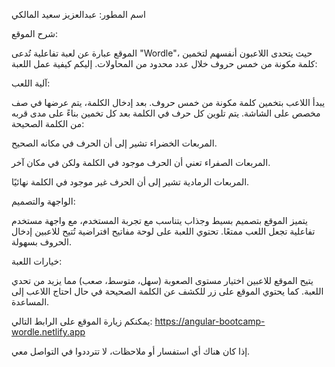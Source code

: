 
اسم المطور:
عبدالعزيز سعيد المالكي

شرح الموقع:

الموقع عبارة عن لعبة تفاعلية تُدعى "Wordle"، حيث يتحدى اللاعبون أنفسهم لتخمين كلمة مكونة من خمس حروف خلال عدد محدود من المحاولات. إليكم كيفية عمل اللعبة:


آلية اللعب:

  يبدأ اللاعب بتخمين كلمة مكونة من خمس حروف. بعد إدخال الكلمة، يتم عرضها في صف مخصص على الشاشة.
  يتم تلوين كل حرف في الكلمة بعد كل تخمين بناءً على مدى قربه من الكلمة الصحيحة:
  
  المربعات الخضراء تشير إلى أن الحرف في مكانه الصحيح.
  
  المربعات الصفراء تعني أن الحرف موجود في الكلمة ولكن في مكان آخر.
  
  المربعات الرمادية تشير إلى أن الحرف غير موجود في الكلمة نهائيًا.
  
      
الواجهة والتصميم:

  يتميز الموقع بتصميم بسيط وجذاب يتناسب مع تجربة المستخدم، مع واجهة مستخدم تفاعلية تجعل اللعب ممتعًا.
  تحتوي اللعبة على لوحة مفاتيح افتراضية تُتيح للاعبين إدخال الحروف بسهولة.

  
خيارات اللعبة:

  يتيح الموقع للاعبين اختيار مستوى الصعوبة (سهل، متوسط، صعب) مما يزيد من تحدي اللعبة.
  كما يحتوي الموقع على زر للكشف عن الكلمة الصحيحة في حال احتاج اللاعب إلى المساعدة.

يمكنكم زيارة الموقع على الرابط التالي: https://angular-bootcamp-wordle.netlify.app


إذا كان هناك أي استفسار أو ملاحظات، لا تترددوا في التواصل معي.
